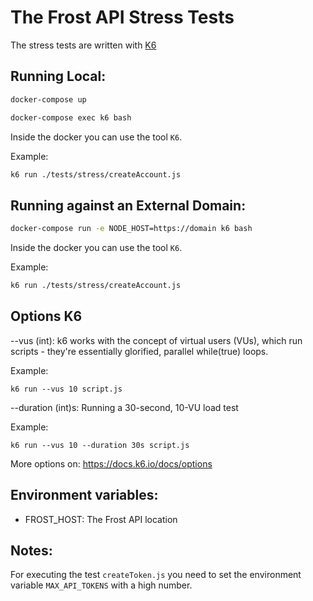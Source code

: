 # The Frost API Stress Tests

The stress tests are written with [K6](https://k6.io/)

## Running Local:

```bash
docker-compose up
```

```bash
docker-compose exec k6 bash
```

Inside the docker you can use the tool `K6`. 

Example:

```bash
k6 run ./tests/stress/createAccount.js
```

## Running against an External Domain:

```bash
docker-compose run -e NODE_HOST=https://domain k6 bash
```

Inside the docker you can use the tool `K6`. 

Example:

```bash
k6 run ./tests/stress/createAccount.js
```

## Options K6

--vus (int): k6 works with the concept of virtual users (VUs), which run scripts - they're essentially glorified, parallel while(true) loops.

Example:

`k6 run --vus 10 script.js`

--duration (int)s: Running a 30-second, 10-VU load test

Example:

`k6 run --vus 10 --duration 30s script.js`

More options on: https://docs.k6.io/docs/options

## Environment variables:

- FROST_HOST: The Frost API location

## Notes:

For executing the test `createToken.js` you need to set the environment variable `MAX_API_TOKENS` with a high number.
